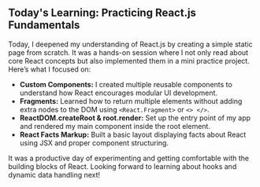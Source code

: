 ## **Today's Learning: Practicing React.js Fundamentals**

Today, I deepened my understanding of React.js by creating a simple static page from scratch. It was a hands-on session where I not only read about core React concepts but also implemented them in a mini practice project.
Here’s what I focused on:
* **Custom Components:** I created multiple reusable components to understand how React encourages modular UI development.
* **Fragments:** Learned how to return multiple elements without adding extra nodes to the DOM using `<React.Fragment>` or `<> </>`.
* **ReactDOM.createRoot & root.render:** Set up the entry point of my app and rendered my main component inside the root element.
* **React Facts Markup:** Built a basic layout displaying facts about React using JSX and proper component structuring.

It was a productive day of experimenting and getting comfortable with the building blocks of React.
Looking forward to learning about hooks and dynamic data handling next! 